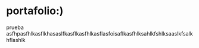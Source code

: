 # portafolio:)
prueba
asfhpasfhlkasflkhasaslfkasflkasfhlkasflasfoisaflkasfhlksahlkfshlksaaslkfsalkhflashlk
